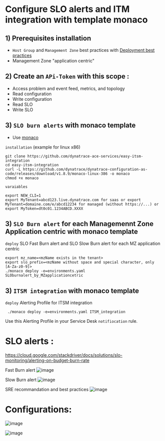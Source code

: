# Configure SLO alerts and ITM integration with template monaco


## 1) Prerequisites installation

- `Host Group` and `Management Zone` best practices with [Deployment best practices](https://github.com/dynatrace-ace-services/quickstart-ace-configurator)
-  Management Zone "application centric"

## 2) Create an `APi-Token` with this scope :

 - Access problem and event feed, metrics, and topology
 - Read configuration 
 - Write configuration
 - Read SLO
 - Write SLO
 
## 3)  `SLO burn alerts` with monaco template
 - Use [monaco](https://dynatrace-oss.github.io/dynatrace-monitoring-as-code/)
 
 `installation` (example for linux x86)
 
    git clone https://github.com/dynatrace-ace-services/easy-itsm-integration
    cd easy-itsm-integration
    curl -L https://github.com/dynatrace/dynatrace-configuration-as-code/releases/download/v1.8.9/monaco-linux-386 -o monaco
    chmod +x monaco
       
`varaiables`

    export NEW_CLI=1
    export MyTenant=abcd123.live.dynatrace.com for saas or export MyTenant=domaine.com/e/abcd12234 for managed (without https://...) or 
    export MyToken=dt0c01.1234ABCD.XXXX

## 3) `SLO Burn alert` for each Managemennt Zone Application centric with monaco template  

`deploy` SLO Fast Burn alert and SLO Slow Burn alert for each MZ application centric  

	export mz_name=<mzName exists in the tenant>
	export slo_prefix=<mzName without space and special character, only [A-Za-z0-9]>
    ./monaco deploy -e=environments.yaml SLOburnalert_by_MZapplicationcetric
       
## 3) `ITSM integration` with monaco template  

`deploy` Alerting Profile for ITSM integration

     ./monaco deploy -e=environments.yaml ITSM_integration


Use this Alerting Profile in your Service Desk `notifiocation` rule. 



# SLO alerts : 
https://cloud.google.com/stackdriver/docs/solutions/slo-monitoring/alerting-on-budget-burn-rate

Fast Burn alert 
![image](https://user-images.githubusercontent.com/40337213/221123550-8e0731f6-4a29-40d1-8e73-e0f1501bcce6.png)

Slow Burn alert
![image](https://user-images.githubusercontent.com/40337213/221123607-61daa34b-dc0c-48b6-b5d0-0a8df210d147.png)

SRE recommandation and best practices
![image](https://user-images.githubusercontent.com/40337213/221123425-494fa29c-cabe-4c21-8401-3e97fedeeaef.png)


# Configurations:

![image](https://user-images.githubusercontent.com/40337213/221176334-bb89ec00-eb54-46b9-a551-061641ca8498.png)

![image](https://user-images.githubusercontent.com/40337213/221176996-bf517811-816e-461d-bcaf-c31accfb52cd.png)
